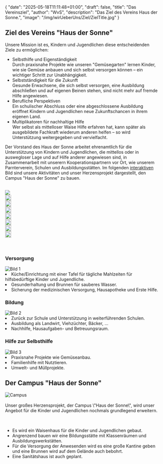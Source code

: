 {
    "date": "2025-05-18T11:11:48+01:00",
    "draft": false,
    "title": "Das Vereinsziel",
    "author": "WvS",
    "description": "Das Ziel des Vereins Haus der Sonne.",
    "image": "/img/wirUeberUns/Ziel/ZielTitle.jpg"
}
## Ziel des Vereins \"Haus der Sonne\"
Unsere Mission ist es, Kindern und Jugendlichen diese entscheidenden Ziele zu ermöglichen:
- <span class="red-text">Selbsthilfe und Eigenständigkeit</span>  
Durch praxisnahe Projekte wie unseren \"Gemüsegarten\" lernen Kinder, wie sie Gemüse anbauen und sich selbst versorgen können – ein wichtiger Schritt zur Unabhängigkeit. 
- <span class="red-text">Selbstständigkeit für die Zukunft</span>  
Gesunde Erwachsene, die sich selbst versorgen, eine Ausbildung abschließen und auf eigenen Beinen stehen, sind nicht mehr auf fremde Hilfe angewiesen.
- <span class="red-text">Berufliche Perspektiven</span>  
Ein schulischer Abschluss oder eine abgeschlossene Ausbildung eröffnet Kindern und Jugendlichen neue Zukunftschancen in ihrem eigenen Land.
- <span class="red-text">Multiplikatoren für nachhaltige Hilfe</span>  
Wer selbst als mittelloser Waise Hilfe erfahren hat, kann später als ausgebildete Fachkraft wiederum anderen helfen – so wird Unterstützung weitergegeben und vervielfacht.  

Der Vorstand des Haus der Sonne arbeitet ehrenamtlich für die Unterstützung von Kindern und Jugendlichen, die mittellos oder in auswegloser Lage und auf Hilfe anderer angewiesen sind, in Zusammenarbeit mit unserern Kooperationspartnern vor Ort, wie unserem Parnterverein, Schulen und Ausbildungsstätten.
Im folgenden <u>interaktiven</u> Bild sind unsere Aktivitäten und unser Herzensprojekt dargestellt, den Campus \"Haus der Sonne\" zu bauen.
<br>
<br>
<div class="image-ziel">
    <img id="id-img-ziel" src="/img/WirUeberUns/Ziel/Ziel_bild1.png">
    <!-- Brunnen -->
    <div class="hover-area" id="id-hover-area" onclick="showExplanation('Versorgung','/img/WirUeberUns/Ziel/weizen.png','Gesunderhaltung und Brunnen für sauberes Wasser.','Selbstständigkeit für die Zukunft')" 
         style="top: 37%; left: 21%; width: 20px; height: 20px;">
      <img class="img-hover-area" src="/img/wirUeberUns/Ziel/check.jpg" style="top: 37%; left: 21%; width: 20px; height: 20px;">
    </div>
    <!-- Müll -->
    <div class="hover-area" id="id-hover-area" onclick="showExplanation('Hilfe zur Selbsthilfe','/img/WirUeberUns/Ziel/help.png','Umwelt- und Müllprojekte.', 'Selbstständigkeit für die Zukunft')" 
         style="top: 64%; left: 7%; width: 20px; height: 20px;">
      <img class="img-hover-area" src="/img/wirUeberUns/Ziel/check.jpg" style="top: 64%; left: 7%; width: 20px; height: 20px;">
    </div>
    <!-- Nachhilfe -->
    <div class="hover-area" id="id-hover-area" onclick="showExplanation('Bildung','/img/WirUeberUns/Ziel/educationMan.png','Nachhilfe, Hausaufgaben- und Betreuungsraum.', 'Berufliche Perspektiven und Multiplikatoren für nachhaltige Hilfe')" 
         style="top: 63%; left: 39%; width: 20px; height: 20px;">
      <img class="img-hover-area" src="/img/wirUeberUns/Ziel/check.jpg" style="top: 63%; left: 39%; width: 20px; height: 20px;">
    </div>
    <!-- Eine warme Mahlzeit -->
    <div class="hover-area" id="id-hover-area" onclick="showExplanation('Versorgung','/img/WirUeberUns/Ziel/weizen.png','Küche/Einrichtung mit einer Tafel für tägliche Mahlzeiten für hilfsbedürftige Kinder und Jugendliche.', 'Selbstständigkeit für die Zukunft')" 
         style="top: 52%; left: 57%; width: 20px; height: 20px;">
      <img class="img-hover-area" src="/img/wirUeberUns/Ziel/check.jpg" style="top: 52%; left: 57%; width: 20px; height: 20px;">
    </div>
    <!-- Eine warme Mahlzeit -->
    <div class="hover-area" id="id-hover-area" onclick="showExplanation('Campus - Haus der Sonne','/img/WirUeberUns/Ziel/campusSmall.png','Ein Waisenhaus für Kinder und Jugendliche, mit Klassenräumen und Ausbildungswerkstätten.', 'Berufliche Perspektiven, aber auch alle anderen Ziele.')" 
         style="top: 30%; left: 43%; width: 20px; height: 20px;">
      <img class="img-hover-area" src="/img/wirUeberUns/Ziel/check.jpg" style="top: 30%; left: 43%; width: 20px; height: 20px;">
    </div>
    <!-- Gemüsegarten -->
    <div class="hover-area" id="id-hover-area" onclick="showExplanation('Hilfe zur Selbsthilfe','/img/WirUeberUns/Ziel/weizen.png','Praxisnahe Projekte wie Gemüseanbau.', 'Selbsthilfe und Eigenständigkeit.')" 
         style="top: 45%; left: 83%; width: 20px; height: 20px;">
      <img class="img-hover-area" src="/img/wirUeberUns/Ziel/check.jpg" style="top: 45%; left: 83%; width: 20px; height: 20px;">
    </div>
    <!-- Nutztiere -->
    <div class="hover-area" id="id-hover-area" onclick="showExplanation('Hilfe zur Selbsthilfe','/img/WirUeberUns/Ziel/weizen.png','Familienhilfe mit Nutztieren.', 'Selbsthilfe und Eigenständigkeit.')" 
         style="top: 70%; left: 73%; width: 20px; height: 20px;">
      <img class="img-hover-area" src="/img/wirUeberUns/Ziel/check.jpg" style="top: 70%; left: 73%; width: 20px; height: 20px;">
    </div>
</div>
<br>
<br>
<div class="tabelle-ziel">
    <div class="tabelle-ziel-spalte">
        <h3 class="h3-ziel">Versorgung</h3>
        <img src="/img/WirUeberUns/Ziel/weizen.png" alt="Bild 1">
        <li>Küche/Einrichtung mit einer Tafel für tägliche Mahlzeiten für hilfsbedürftige Kinder und Jugendliche.</li>
        <li>Gesunderhaltung und Brunnen für sauberes Wasser.</li>
        <li>Sicherung der medizinischen Versorgung, Hausapotheke und Erste Hilfe.</li>
    </div>
    <div class="tabelle-ziel-spalte">
        <h3 class="h3-ziel">Bildung</h3>
        <img src="/img/WirUeberUns/Ziel/educationMan.png" alt="Bild 2">
        <li>Zurück zur Schule und Unterstützung in weiterführenden Schulen.</li>
        <li>Ausbildung als Landwirt, Viehzüchter, Bäcker, ...</li>
        <li>Nachhilfe, Hausaufgaben- und Betreuungsraum.</li>
    </div>
    <div class="tabelle-ziel-spalte">
        <h3 class="h3-ziel">Hilfe zur Selbsthilfe</h3>
        <img src="/img/WirUeberUns/Ziel/help.png" alt="Bild 3">
        <li>Praxisnahe Projekte wie Gemüseanbau.</li>
        <li>Familienhilfe mit Nutztieren.</li>
        <li>Umwelt- und Müllprojekte.</li>
    </div>
</div>

## Der Campus \"Haus der Sonne\"
<img class="img-smallest-in-text" src="/img/WirUeberUns/Ziel/campus.png#imagemd" alt="Campus" />
<br>
<br>
Unser großes Herzensprojekt, der Campus \"Haus der Sonne\", wird unser Angebot für die Kinder und Jugendlichen nochmals grundlegend erweitern.  
<br>
<br>
<br>
<ul>
  <li>Es wird ein Waisenhaus für die Kinder und Jugendlichen gebaut.</li>
  <li>Angrenzend bauen wir eine Bildungsstätte mit Klassenräumen und Ausbildungswerkstätten.</li>
  <li>Für die Versorgung der Anwesenden wird es eine große Kantine geben und eine Brunnen wird auf dem Gelände auch bebohrt.</li>
  <li>Eine Sanitätshaus ist auch geplant.</li>
</ul>

<script>
    function showExplanation(title, img, text, ziel) {
        document.querySelectorAll(".explanation-box").forEach(box => box.remove());

        var hoverArea = document.getElementById("id-hover-area");
        let hoverAreaRect = hoverArea.getBoundingClientRect();

        let explanationBox = document.createElement("div");
        explanationBox.className = "explanation-box";

        let heading = document.createElement("h3");
        heading.className = "h3-explanationbox";
        heading.innerText = title;
        explanationBox.appendChild(heading);

        let image = document.createElement("img");
        image.src = img;
        explanationBox.appendChild(image);

        let paragraph = document.createElement("p");
        paragraph.innerText = text;
        explanationBox.appendChild(paragraph);

        let paragraphZiel = document.createElement("p");
        paragraphZiel.innerText = "Ziel:\n" + ziel;
        paragraphZiel.className = "p-explanationbox";
        explanationBox.appendChild(paragraphZiel);
        
        hoverArea.appendChild(explanationBox);

        var imgZiel = document.getElementById("id-img-ziel");
        let imgZielRect = imgZiel.getBoundingClientRect();
        let posX = event.clientX - hoverAreaRect.left;
        let posY = event.clientY - hoverAreaRect.top;
        let boxWidth = 180; // Breite der Box

        // Verhindern, dass die Box über den rechten Rand hinausgeht
        console.log(event.clientX);
        console.log(hoverAreaRect.left);
        console.log(posX);
        console.log(posX + boxWidth);
        console.log(window.innerWidth);
        console.log(imgZielRect.left);
        if (event.clientX + boxWidth > document.documentElement.clientWidth) {
            posX = document.documentElement.clientWidth - hoverAreaRect.left - boxWidth - 20; // 10px Abstand zum Rand
        }
         console.log(posX);

        // Position setzen
        explanationBox.style.left = `${posX}px`;
        explanationBox.style.top = `${posY}px`;

        // explanationBox.style.left = `${event.clientX - hoverAreaRect.left}px`;
        // explanationBox.style.top = `${event.clientY - hoverAreaRect.top}px`;
        explanationBox.style.opacity = "1";

        setTimeout(() => explanationBox.remove(), 5000);
    }
</script>